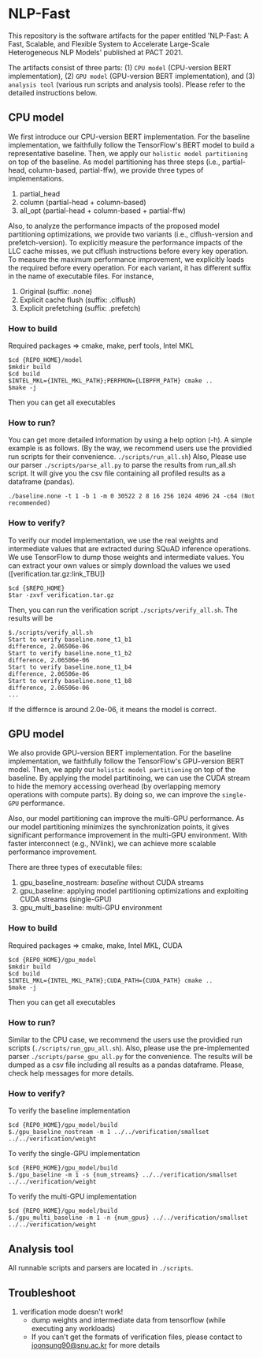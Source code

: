 # NLP-Fast

This repository is the software artifacts for the paper entitled 'NLP-Fast: A Fast, Scalable, and Flexible System to Accelerate Large-Scale Heterogeneous NLP Models' published at PACT 2021.

The artifacts consist of three parts: (1) `CPU model` (CPU-version BERT implementation), (2) `GPU model` (GPU-version BERT implementation), and (3) `analysis tool` (various run scripts and analysis tools).
Please refer to the detailed instructions below.

## CPU model

We first introduce our CPU-version BERT implementation.
For the baseline implementation, we faithfully follow the TensorFlow's BERT model to build a representative baseline.
Then, we apply our `holistic model partitioning` on top of the baseline.
As model partitioning has three steps (i.e., partial-head, column-based, partial-ffw), we provide three types of implementations.
 1. partial_head
 2. column (partial-head + column-based)
 3. all_opt (partial-head + column-based + partial-ffw)

Also, to analyze the performance impacts of the proposed model partitioning optimizations, we provide two variants (i.e., clflush-version and prefetch-version).
To explicitly measure the performance impacts of the LLC cache misses, we put clflush instructions before every key operation.
To measure the maximum performance improvement, we explicitly loads the required before every operation.
For each variant, it has different suffix in the name of executable files. For instance,
 1. Original (suffix: .none)
 2. Explicit cache flush (suffix: .clflush)
 3. Explicit prefetching (suffix: .prefetch)

### How to build
Required packages => cmake, make, perf tools, Intel MKL

```
$cd {REPO_HOME}/model
$mkdir build
$cd build
$INTEL_MKL={INTEL_MKL_PATH};PERFMON={LIBPFM_PATH} cmake ..
$make -j
```

Then you can get all executables

### How to run?

You can get more detailed information by using a help option (-h).
A simple example is as follows. (By the way, we recommend users use the providied run scripts for their convenience. `./scripts/run_all.sh`)
Also, Please use our parser `./scripts/parse_all.py` to parse the results from run_all.sh script.
It will give you the csv file containing all profiled results as a dataframe (pandas).

```
./baseline.none -t 1 -b 1 -m 0 30522 2 8 16 256 1024 4096 24 -c64 (Not recommended)
```

### How to verify?

To verify our model implementation, we use the real weights and intermediate values that are extracted during SQuAD inference operations.
We use TensorFlow to dump those weights and intermediate values.
You can extract your own values or simply download the values we used ([verification.tar.gz:link_TBU])

```
$cd {$REPO_HOME}
$tar -zxvf verification.tar.gz
```

Then, you can run the verification script `./scripts/verify_all.sh`.
The results will be 

```
$./scripts/verify_all.sh
Start to verify baseline.none_t1_b1
difference, 2.06506e-06
Start to verify baseline.none_t1_b2
difference, 2.06506e-06
Start to verify baseline.none_t1_b4
difference, 2.06506e-06
Start to verify baseline.none_t1_b8
difference, 2.06506e-06
...

```

If the differnce is around 2.0e-06, it means the model is correct.


## GPU model

We also provide GPU-version BERT implementation.
For the baseline implementation, we faithfully follow the TensorFlow's GPU-version BERT model.
Then, we apply our `holistic model partitioning` on top of the baseline.
By applying the model partitinoing, we can use the CUDA stream to hide the memory accessing overhead (by overlapping memory operations with compute parts).
By doing so, we can improve the `single-GPU` performance.

Also, our model partitioning can improve the multi-GPU performance.
As our model partitioning minimizes the synchronization points, it gives significant performance improvement in the multi-GPU environment.
With faster interconnect (e.g., NVlink), we can achieve more scalable performance improvement.

There are three types of executable files:
 1. gpu_baseline_nostream: *baseline* without CUDA streams
 2. gpu_baseline: applying model partitioning optimizations and exploiting CUDA streams (single-GPU)
 3. gpu_multi_baseline: multi-GPU environment
 

### How to build
Required packages => cmake, make, Intel MKL, CUDA

```
$cd {REPO_HOME}/gpu_model
$mkdir build
$cd build
$INTEL_MKL={INTEL_MKL_PATH};CUDA_PATH={CUDA_PATH} cmake ..
$make -j
```

Then you can get all executables

### How to run?

Similar to the CPU case, we recommend the users use the providied run scripts (`./scripts/run_gpu_all.sh`).
Also, please use the pre-implemented parser `./scripts/parse_gpu_all.py` for the convenience.
The results will be dumped as a csv file including all results as a pandas dataframe.
Please, check help messages for more details.

### How to verify?

To verify the baseline implementation

```
$cd {REPO_HOME}/gpu_model/build
$./gpu_baseline_nostream -m 1 ../../verification/smallset ../../verification/weight
```

To verify the single-GPU implementation

```
$cd {REPO_HOME}/gpu_model/build
$./gpu_baseline -m 1 -s {num_streams} ../../verification/smallset ../../verification/weight
```

To verify the multi-GPU implementation

```
$cd {REPO_HOME}/gpu_model/build
$./gpu_multi_baseline -m 1 -n {num_gpus} ../../verification/smallset ../../verification/weight
```


## Analysis tool

All runnable scripts and parsers are located in `./scripts`.


## Troubleshoot

 1. verification mode doesn't work!
    * dump weights and intermediate data from tensorflow (while executing any workloads)
    * If you can't get the formats of verification files, please contact to joonsung90@snu.ac.kr for more details
